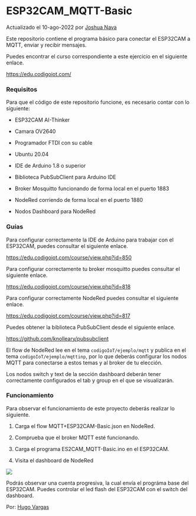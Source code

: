 # ESP32CAM_MQTT-Basic

Actualizado el 10-ago-2022 por [Joshua Nava](https://github.com/Joshoker)

Este repositorio contiene el programa básico para conectar el ESP32CAM a MQTT, enviar y recibir mensajes.

Puedes encontrar el curso correspondiente a este ejercicio en el siguiente enlace.

https://edu.codigoiot.com/

### Requisitos

Para que el código de este repositorio funcione, es necesario contar con lo siguiente:


- ESP32CAM AI-Thinker

- Camara OV2640

- Programador FTDI con su cable

- Ubuntu 20.04

- IDE de Arduino 1.8 o superior

- Biblioteca PubSubClient para Arduino IDE

- Broker Mosquitto funcionando de forma local en el puerto 1883

- NodeRed corriendo de forma local en el puerto 1880

- Nodos Dashboard para NodeRed

  
### Guías

Para configurar correctamente la IDE de Arduino para trabajar con el ESP32CAM, puedes consultar el siguiente enlace.

  

https://edu.codigoiot.com/course/view.php?id=850

  

Para configurar correctamente tu broker mosquitto puedes consultar el siguiente enlace.

  

https://edu.codigoiot.com/course/view.php?id=818

  

Para configurar correctamente NodeRed puedes consultar el siguiente enlace.

  

https://edu.codigoiot.com/course/view.php?id=817

  

Puedes obtener la biblioteca PubSubClient desde el siguiente enlace.

  

https://github.com/knolleary/pubsubclient

  

El flow de NodeRed lee en el tema `codigoIoT/ejemplo/mqtt` y publica en el tema `codigoIoT/ejemplo/mqttinp`, por lo que deberás configurar los nodos MQTT para conectarse a estos temas y al broker de tu elección.

  

Los nodos switch y text de la sección dashboard deberán tener correctamente configurados el tab y group en el que se visualizarán.

  

### Funcionamiento

  

Para observar el funcionamiento de este proyecto deberás realizar lo siguiente.

  

1. Carga el flow MQTT+ESP32CAM-Basic.json en NodeRed.

2. Comprueba que el broker MQTT esté funcionando.

3. Carga el programa ES2CAM_MQTT-Basic.ino en el ESP32CAM.

4. Visita el dashboard de NodeRed

  

![](https://github.com/codigo-iot/ESP32CAM_MQTT-Basic/blob/main/esp32camMQTTbasic.jpg)

  

Podrás observar una cuenta progresiva, la cual envía el prográma base del ESP32CAM. Puedes controlar el led flash del ESP32CAM con el switch del dashboard.

  

Por: [Hugo Vargas](https://github.com/hugoescalpelo)